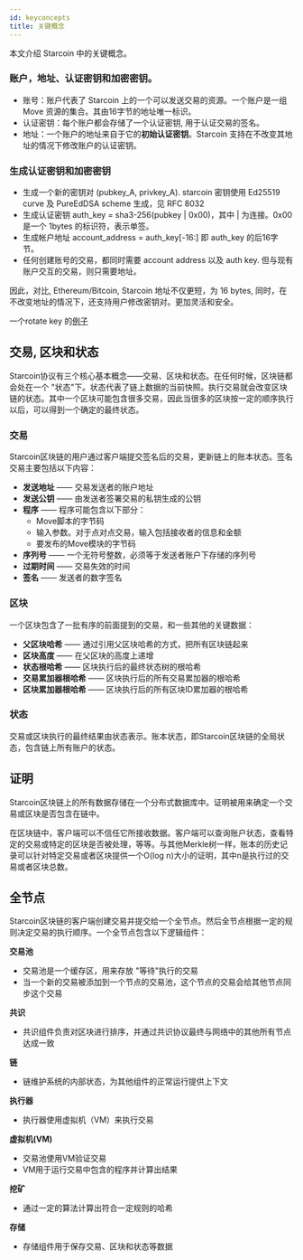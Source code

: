 ```yaml
---
id: keyconcepts
title: 关键概念
---
```


本文介绍 Starcoin 中的关键概念。
<!--more-->

### 账户，地址、认证密钥和加密密钥。
* 账号：账户代表了 Starcoin 上的一个可以发送交易的资源。一个账户是一组 Move 资源的集合。其由16字节的地址唯一标识。
* 认证密钥：每个账户都会存储了一个认证密钥, 用于认证交易的签名。
* 地址：一个账户的地址来自于它的**初始认证密钥**。Starcoin 支持在不改变其地址的情况下修改账户的认证密钥。

### 生成认证密钥和加密密钥

* 生成一个新的密钥对 (pubkey_A, privkey_A). starcoin 密钥使用 Ed25519 curve 及 PureEdDSA scheme 生成，见 RFC 8032
* 生成认证密钥 auth_key = sha3-256(pubkey | 0x00)，其中 | 为连接。0x00是一个 1bytes 的标识符，表示单签。
* 生成帐户地址 account_address = auth_key[-16:] 即 auth_key 的后16字节。
* 任何创建账号的交易，都同时需要 account address 以及 auth key.
但与现有账户交互的交易，则只需要地址。

因此，对比, Ethereum/Bitcoin, Starcoin 地址不仅更短，为 16 bytes,
同时，在不改变地址的情况下，还支持用户修改密钥对。更加灵活和安全。

一个rotate key 的[例子](https://github.com/starcoinorg/starcoin-sdk-python/blob/master/examples/rotate_auth_key.py)

## 交易, 区块和状态

Starcoin协议有三个核心基本概念——交易、区块和状态。在任何时候，区块链都会处在一个 "状态"下。状态代表了链上数据的当前快照。执行交易就会改变区块链的状态。其中一个区块可能包含很多交易，因此当很多的区块按一定的顺序执行以后，可以得到一个确定的最终状态。

### 交易

Starcoin区块链的用户通过客户端提交签名后的交易，更新链上的账本状态。签名交易主要包括以下内容：

- **发送地址** —— 交易发送者的账户地址
- **发送公钥** —— 由发送者签署交易的私钥生成的公钥
- **程序** —— 程序可能包含以下部分：
  - Move脚本的字节码
  - 输入参数。对于点对点交易，输入包括接收者的信息和金额
  - 要发布的Move模块的字节码
- **序列号** —— 一个无符号整数，必须等于发送者账户下存储的序列号
- **过期时间** —— 交易失效的时间
- **签名** —— 发送者的数字签名

### 区块
一个区块包含了一批有序的前面提到的交易，和一些其他的关键数据：
- **父区块哈希** —— 通过引用父区块哈希的方式，把所有区块链起来
- **区块高度** —— 在父区块的高度上递增
- **状态根哈希** —— 区块执行后的最终状态树的根哈希
- **交易累加器根哈希** —— 区块执行后的所有交易累加器的根哈希
- **区块累加器根哈希** —— 区块执行后的所有区块ID累加器的根哈希

### 状态

交易或区块执行的最终结果由状态表示。账本状态，即Starcoin区块链的全局状态，包含链上所有账户的状态。

## 证明

Starcoin区块链上的所有数据存储在一个分布式数据库中。证明被用来确定一个交易或区块是否包含在链中。

在区块链中，客户端可以不信任它所接收数据。客户端可以查询账户状态，查看特定的交易或特定的区块是否被处理，等等。与其他Merkle树一样，账本的历史记录可以针对特定交易或者区块提供一个O(log n)大小的证明，其中n是执行过的交易或者区块总数。

## 全节点

Starcoin区块链的客户端创建交易并提交给一个全节点。然后全节点根据一定的规则决定交易的执行顺序。一个全节点包含以下逻辑组件：

**交易池**

- 交易池是一个缓存区，用来存放 "等待"执行的交易
- 当一个新的交易被添加到一个节点的交易池，这个节点的交易会给其他节点同步这个交易

**共识**

- 共识组件负责对区块进行排序，并通过共识协议最终与网络中的其他所有节点达成一致

**链**

- 链维护系统的内部状态，为其他组件的正常运行提供上下文

**执行器**

- 执行器使用虚拟机（VM）来执行交易

**虚拟机(VM)**

- 交易池使用VM验证交易
- VM用于运行交易中包含的程序并计算出结果

**挖矿**

- 通过一定的算法计算出符合一定规则的哈希

**存储**

- 存储组件用于保存交易、区块和状态等数据
